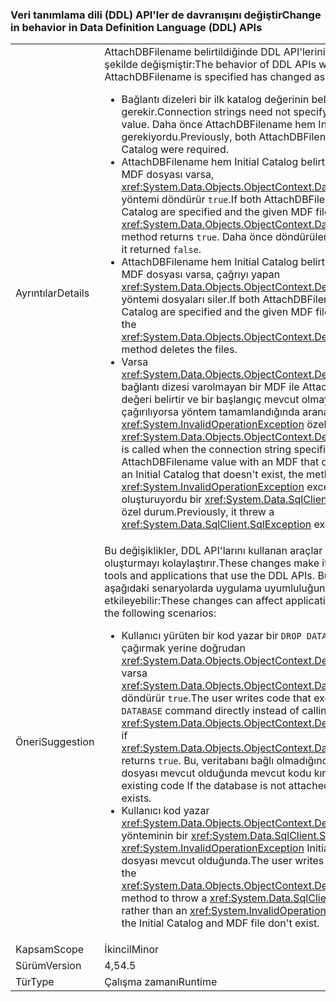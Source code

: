 ### <a name="change-in-behavior-in-data-definition-language-ddl-apis"></a><span data-ttu-id="b9c9f-101">Veri tanımlama dili (DDL) API'ler de davranışını değiştir</span><span class="sxs-lookup"><span data-stu-id="b9c9f-101">Change in behavior in Data Definition Language (DDL) APIs</span></span>

|   |   |
|---|---|
|<span data-ttu-id="b9c9f-102">Ayrıntılar</span><span class="sxs-lookup"><span data-stu-id="b9c9f-102">Details</span></span>|<span data-ttu-id="b9c9f-103">AttachDBFilename belirtildiğinde DDL API'lerinin davranışı şu şekilde değişmiştir:</span><span class="sxs-lookup"><span data-stu-id="b9c9f-103">The behavior of DDL APIs when AttachDBFilename is specified has changed as follows:</span></span><ul><li><span data-ttu-id="b9c9f-104">Bağlantı dizeleri bir ilk katalog değerinin belirtmemeniz gerekir.</span><span class="sxs-lookup"><span data-stu-id="b9c9f-104">Connection strings need not specify an Initial Catalog value.</span></span> <span data-ttu-id="b9c9f-105">Daha önce AttachDBFilename hem Initial Catalog gerekiyordu.</span><span class="sxs-lookup"><span data-stu-id="b9c9f-105">Previously, both AttachDBFilename and Initial Catalog were required.</span></span></li><li><span data-ttu-id="b9c9f-106">AttachDBFilename hem Initial Catalog belirtilir ve verilen bir MDF dosyası varsa, <xref:System.Data.Objects.ObjectContext.DatabaseExists%2A> yöntemi döndürür <code>true</code>.</span><span class="sxs-lookup"><span data-stu-id="b9c9f-106">If both AttachDBFilename and Initial Catalog are specified and the given MDF file exists, the <xref:System.Data.Objects.ObjectContext.DatabaseExists%2A> method returns <code>true</code>.</span></span> <span data-ttu-id="b9c9f-107">Daha önce döndürülen <code>false</code>.</span><span class="sxs-lookup"><span data-stu-id="b9c9f-107">Previously, it returned <code>false</code>.</span></span></li><li><span data-ttu-id="b9c9f-108">AttachDBFilename hem Initial Catalog belirtilir ve verilen bir MDF dosyası varsa, çağrıyı yapan <xref:System.Data.Objects.ObjectContext.DeleteDatabase%2A> yöntemi dosyaları siler.</span><span class="sxs-lookup"><span data-stu-id="b9c9f-108">If both AttachDBFilename and Initial Catalog are specified and the given MDF file exists, calling the <xref:System.Data.Objects.ObjectContext.DeleteDatabase%2A> method deletes the files.</span></span></li><li><span data-ttu-id="b9c9f-109">Varsa <xref:System.Data.Objects.ObjectContext.DeleteDatabase%2A> bağlantı dizesi varolmayan bir MDF ile AttachDBFilename değeri belirtir ve bir başlangıç mevcut olmayan Kataloğu çağırılıyorsa yöntem tamamlandığında aranan bir <xref:System.InvalidOperationException> özel durum.</span><span class="sxs-lookup"><span data-stu-id="b9c9f-109">If <xref:System.Data.Objects.ObjectContext.DeleteDatabase%2A> is called when the connection string specifies an AttachDBFilename value with an MDF that doesn't exist and an Initial Catalog that doesn't exist, the method throws an <xref:System.InvalidOperationException> exception.</span></span> <span data-ttu-id="b9c9f-110">Daha önce oluşturuyordu bir <xref:System.Data.SqlClient.SqlException> özel durum.</span><span class="sxs-lookup"><span data-stu-id="b9c9f-110">Previously, it threw a <xref:System.Data.SqlClient.SqlException> exception.</span></span></li></ul>|
|<span data-ttu-id="b9c9f-111">Öneri</span><span class="sxs-lookup"><span data-stu-id="b9c9f-111">Suggestion</span></span>|<span data-ttu-id="b9c9f-112">Bu değişiklikler, DDL API'larını kullanan araçlar ve uygulamalar oluşturmayı kolaylaştırır.</span><span class="sxs-lookup"><span data-stu-id="b9c9f-112">These changes make it easier to build tools and applications that use the DDL APIs.</span></span> <span data-ttu-id="b9c9f-113">Bu değişiklikler, aşağıdaki senaryolarda uygulama uyumluluğunu etkileyebilir:</span><span class="sxs-lookup"><span data-stu-id="b9c9f-113">These changes can affect application compatibility in the following scenarios:</span></span><ul><li><span data-ttu-id="b9c9f-114">Kullanıcı yürüten bir kod yazar bir <code>DROP DATABASE</code> komutu çağırmak yerine doğrudan <xref:System.Data.Objects.ObjectContext.DeleteDatabase%2A> varsa <xref:System.Data.Objects.ObjectContext.DatabaseExists%2A> döndürür <code>true</code>.</span><span class="sxs-lookup"><span data-stu-id="b9c9f-114">The user writes code that executes a <code>DROP DATABASE</code> command directly instead of calling <xref:System.Data.Objects.ObjectContext.DeleteDatabase%2A> if <xref:System.Data.Objects.ObjectContext.DatabaseExists%2A> returns <code>true</code>.</span></span> <span data-ttu-id="b9c9f-115">Bu, veritabanı bağlı olmadığında, ancak MDF dosyası mevcut olduğunda mevcut kodu kırar.</span><span class="sxs-lookup"><span data-stu-id="b9c9f-115">This breaks existing code If the database is not attached but the MDF file exists.</span></span></li><li><span data-ttu-id="b9c9f-116">Kullanıcı kod yazar <xref:System.Data.Objects.ObjectContext.DeleteDatabase%2A> yönteminin bir <xref:System.Data.SqlClient.SqlException> yerine <xref:System.InvalidOperationException> Initial Catalog ve MDF dosyası mevcut olduğunda.</span><span class="sxs-lookup"><span data-stu-id="b9c9f-116">The user writes code that expects the <xref:System.Data.Objects.ObjectContext.DeleteDatabase%2A> method to throw a <xref:System.Data.SqlClient.SqlException> rather than an <xref:System.InvalidOperationException> when the Initial Catalog and MDF file don't exist.</span></span></li></ul>|
|<span data-ttu-id="b9c9f-117">Kapsam</span><span class="sxs-lookup"><span data-stu-id="b9c9f-117">Scope</span></span>|<span data-ttu-id="b9c9f-118">İkincil</span><span class="sxs-lookup"><span data-stu-id="b9c9f-118">Minor</span></span>|
|<span data-ttu-id="b9c9f-119">Sürüm</span><span class="sxs-lookup"><span data-stu-id="b9c9f-119">Version</span></span>|<span data-ttu-id="b9c9f-120">4,5</span><span class="sxs-lookup"><span data-stu-id="b9c9f-120">4.5</span></span>|
|<span data-ttu-id="b9c9f-121">Tür</span><span class="sxs-lookup"><span data-stu-id="b9c9f-121">Type</span></span>|<span data-ttu-id="b9c9f-122">Çalışma zamanı</span><span class="sxs-lookup"><span data-stu-id="b9c9f-122">Runtime</span></span>|

